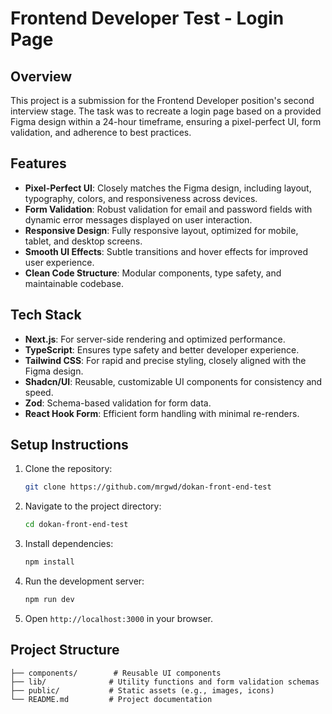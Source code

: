 # Frontend Developer Test - Login Page

## Overview

This project is a submission for the Frontend Developer position's second interview stage. The task was to recreate a login page based on a provided Figma design within a 24-hour timeframe, ensuring a pixel-perfect UI, form validation, and adherence to best practices.

## Features

- **Pixel-Perfect UI**: Closely matches the Figma design, including layout, typography, colors, and responsiveness across devices.
- **Form Validation**: Robust validation for email and password fields with dynamic error messages displayed on user interaction.
- **Responsive Design**: Fully responsive layout, optimized for mobile, tablet, and desktop screens.
- **Smooth UI Effects**: Subtle transitions and hover effects for improved user experience.
- **Clean Code Structure**: Modular components, type safety, and maintainable codebase.

## Tech Stack

- **Next.js**: For server-side rendering and optimized performance.
- **TypeScript**: Ensures type safety and better developer experience.
- **Tailwind CSS**: For rapid and precise styling, closely aligned with the Figma design.
- **Shadcn/UI**: Reusable, customizable UI components for consistency and speed.
- **Zod**: Schema-based validation for form data.
- **React Hook Form**: Efficient form handling with minimal re-renders.

## Setup Instructions

1. Clone the repository:
   ```bash
   git clone https://github.com/mrgwd/dokan-front-end-test
   ```
2. Navigate to the project directory:
   ```bash
   cd dokan-front-end-test
   ```
3. Install dependencies:
   ```bash
   npm install
   ```
4. Run the development server:
   ```bash
   npm run dev
   ```
5. Open `http://localhost:3000` in your browser.

## Project Structure

```
├── components/        # Reusable UI components
├── lib/              # Utility functions and form validation schemas
├── public/           # Static assets (e.g., images, icons)
└── README.md         # Project documentation
```
